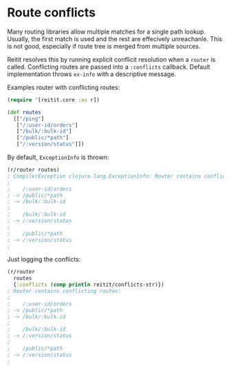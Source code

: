 # Route conflicts

Many routing libraries allow multiple matches for a single path lookup. Usually, the first match is used and the rest are effecively unreachanle. This is not good, especially if route tree is merged from multiple sources.

Reitit resolves this by running explicit conflicit resolution when a `router` is called. Conflicting routes are passed into a `:conflicts` callback. Default implementation throws `ex-info` with a descriptive message.

Examples router with conflicting routes:

```clj
(require '[reitit.core :as r])

(def routes
  [["/ping"]
   ["/:user-id/orders"]
   ["/bulk/:bulk-id"]
   ["/public/*path"]
   ["/:version/status"]])
```

By default, `ExceptionInfo` is thrown:

```clj
(r/router routes)
; CompilerException clojure.lang.ExceptionInfo: Router contains conflicting routes:
;
;    /:user-id/orders
; -> /public/*path
; -> /bulk/:bulk-id
;
;    /bulk/:bulk-id
; -> /:version/status
;
;    /public/*path
; -> /:version/status
;
```

Just logging the conflicts:

```clj
(r/router
  routes
  {:conflicts (comp println reitit/conflicts-str)})
; Router contains conflicting routes:
;
;    /:user-id/orders
; -> /public/*path
; -> /bulk/:bulk-id
;
;    /bulk/:bulk-id
; -> /:version/status
;
;    /public/*path
; -> /:version/status
;
```
